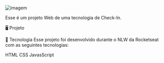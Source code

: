 ![imagem](https://github.com/bgmendes/nlw-unite/assets/88940814/46fc0cd4-4dcc-4d0f-a41e-75256fdf3873)

Esse é um projeto Web de uma tecnologia de Check-In.

🖥️ Projeto

🚀 Tecnologia
Esse projeto foi desenvolvido durante o NLW da Rocketseat com as seguintes tecnologias:

HTML
CSS
JavasScript

